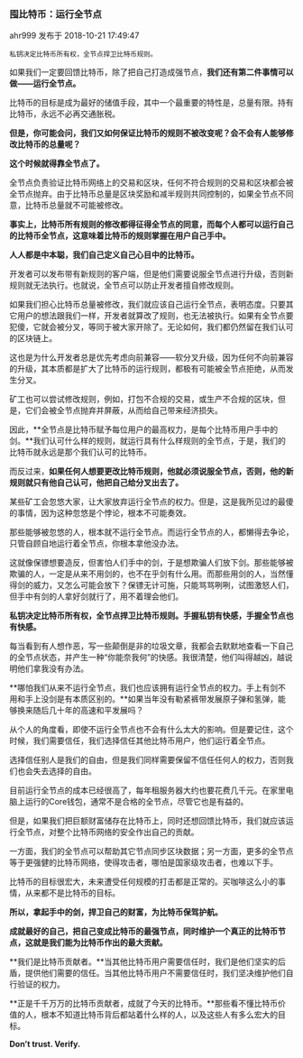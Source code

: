 ### 囤比特币：运行全节点

ahr999  发布于 2018-10-21 17:49:47 

```
私钥决定比特币所有权，全节点捍卫比特币规则。
```

如果我们一定要回馈比特币，除了把自己打造成强节点，**我们还有第二件事情可以做——运行全节点。**

比特币的目标是成为最好的储值手段，其中一个最重要的特性是，总量有限。持有比特币，永远不必再交通胀税。

**但是，你可能会问，我们又如何保证比特币的规则不被改变呢？会不会有人能够修改比特币的总量呢？**

**这个时候就得靠全节点了。**

全节点负责验证比特币网络上的交易和区块，任何不符合规则的交易和区块都会被全节点抛弃。由于比特币总量是区块奖励和减半规则共同控制的，如果全节点不同意，比特币总量就不可能被修改。

**事实上，比特币所有规则的修改都得征得全节点的同意，而每个人都可以运行自己的比特币全节点，这意味着比特币的规则掌握在用户自己手中。**

**人人都是中本聪，我们自己定义自己心目中的比特币。**

开发者可以发布带有新规则的客户端，但是他们需要说服全节点进行升级，否则新规则就无法执行。也就说，全节点可以防止开发者擅自修改规则。

如果我们担心比特币总量被修改，我们就应该自己运行全节点，表明态度。只要其它用户的想法跟我们一样，开发者就算改了规则，也无法被执行。如果有全节点要犯傻，它就会被分叉，等同于被大家开除了。无论如何，我们都仍然留在我们认可的区块链上。

这也是为什么开发者总是优先考虑向前兼容——软分叉升级，因为任何不向前兼容的升级，其本质都是扩大了比特币的运行规则，都极有可能被全节点拒绝，从而发生分叉。

矿工也可以尝试修改规则，例如，打包不合规的交易，或生产不合规的区块，但是，它们会被全节点抛弃并屏蔽，从而给自己带来经济损失。

因此，**全节点是比特币赋予每位用户的最高权力，是每个比特币用户手中的剑。**我们认可什么样的规则，就运行具有什么样规则的全节点，于是，我们的比特币就永远是那个我们认可的比特币。

而反过来，**如果任何人想要更改比特币规则，他就必须说服全节点，否则，他的新规则就只有他自己认可，他把自己给分叉出去了。**

某些矿工会忽悠大家，让大家放弃运行全节点的权力。但是，这是我所见过的最傻的事情，因为这种忽悠是个悖论，根本不可能奏效。

那些能够被忽悠的人，根本就不运行全节点。而运行全节点的人，都懒得去争论，只管自顾自地运行着全节点，你根本拿他没办法。

这就像保镖想要造反，但害怕人们手中的剑，于是想欺骗人们放下剑。那些能够被欺骗的人，一定是从来不用剑的，也不在乎剑有什么用。而那些用剑的人，当然懂得剑的威力，又怎么可能会放下？保镖无计可施，只能骂骂咧咧，试图激怒人们，但手中有剑的人拿好剑就行了，用不着理会他们。

**私钥决定比特币所有权，全节点捍卫比特币规则。手握私钥有快感，手握全节点也有快感。**

每当看到有人想作恶，写一些颠倒是非的垃圾文章，我都会去默默地查看一下自己的全节点状态，并产生一种“你能奈我何”的快感。我很清楚，他们叫得越凶，越说明他们拿我没有办法。

**哪怕我们从来不运行全节点，我们也应该拥有运行全节点的权力。手上有剑不用和手上没剑是有本质区别的。**如果当年没有勒紧裤带发展原子弹和氢弹，能够换来随后几十年的高速和平发展吗？

从个人的角度看，即使不运行全节点也不会有什么太大的影响。但是要记住，这个时候，我们需要信任，我们选择信任其他比特币用户，他们运行着全节点。

选择信任别人是我们的自由，但是我们同样需要保留不信任任何人的权力，否则我们也会失去选择的自由。

目前运行全节点的成本已经很高了，每年租服务器大约也要花费几千元。在家里电脑上运行的Core钱包，通常不是合格的全节点，尽管它也是有益的。

但是，如果我们把巨额财富储存在比特币上，同时还想回馈比特币，我们就应该运行全节点，对整个比特币网络的安全作出自己的贡献。

一方面，我们的全节点可以帮助其它节点同步区块数据；另一方面，更多的全节点等于更强健的比特币网络，使得攻击者，哪怕是国家级攻击者，也难以下手。

比特币的目标很宏大，未来遭受任何规模的打击都是正常的。买咖啡这么小的事情，从来都不是比特币的目标。

**所以，拿起手中的剑，捍卫自己的财富，为比特币保驾护航。**

**成就最好的自己，把自己变成比特币的最强节点，同时维护一个真正的比特币节点，这就是我们能为比特币作出的最大贡献。**

**我们是比特币贡献者。**当其他比特币用户需要信任时，我们是他们坚实的后盾，提供他们需要的信任。当其他比特币用户不需要信任时，我们坚决维护他们自行验证的权力。

**正是千千万万的比特币贡献者，成就了今天的比特币。**那些看不懂比特币价值的人，根本不知道比特币背后都站着什么样的人，以及这些人有多么宏大的目标。

**Don’t trust. Verify.**